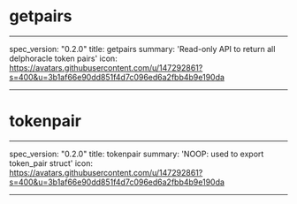<h1 class="contract">getpairs</h1>

---

spec_version: "0.2.0"
title: getpairs
summary: 'Read-only API to return all delphoracle token pairs'
icon: https://avatars.githubusercontent.com/u/147292861?s=400&u=3b1af66e90dd851f4d7c096ed6a2fbb4b9e190da

---

<h1 class="contract">tokenpair</h1>

---

spec_version: "0.2.0"
title: tokenpair
summary: 'NOOP: used to export token_pair struct'
icon: https://avatars.githubusercontent.com/u/147292861?s=400&u=3b1af66e90dd851f4d7c096ed6a2fbb4b9e190da

---
